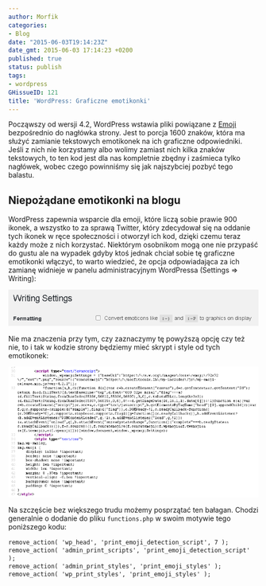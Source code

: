 ```yaml
---
author: Morfik
categories:
- Blog
date: "2015-06-03T19:14:23Z"
date_gmt: 2015-06-03 17:14:23 +0200
published: true
status: publish
tags:
- wordpress
GHissueID: 121
title: 'WordPress: Graficzne emotikonki'
---
```


Począwszy od wersji 4.2, WordPress wstawia pliki powiązane z
[Emoji](https://codex.wordpress.org/Emoji) bezpośrednio do nagłówka strony. Jest to porcja 1600
znaków, która ma służyć zamianie tekstowych emotikonek na ich graficzne odpowiedniki. Jeśli z nich
nie korzystamy albo wolimy zamiast nich kilka znaków tekstowych, to ten kod jest dla nas kompletnie
zbędny i zaśmieca tylko nagłówek, wobec czego powinniśmy się jak najszybciej pozbyć tego balastu.

<!--more-->
## Niepożądane emotikonki na blogu

WordPress zapewnia wsparcie dla emoji, które liczą sobie prawie 900 ikonek, a wszystko to za sprawą
Twitter, który zdecydował się na oddanie tych ikonek w ręce społeczności i otworzył ich kod, dzięki
czemu teraz każdy może z nich korzystać. Niektórym osobnikom mogą one nie przypaść do gustu ale na
wypadek gdyby ktoś jednak chciał sobie tę graficzne emotikonki włączyć, to warto wiedzieć, że opcja
odpowiadająca za ich zamianę widnieje w panelu administracyjnym WordPressa (Settings => Writing):

![](/img/2015/06/1.wordpress-opcje-emotikonki.png#big)

Nie ma znaczenia przy tym, czy zaznaczymy tę powyższą opcję czy też nie, to i tak w kodzie strony
będziemy mieć skrypt i style od tych emotikonek:

![](/img/2015/06/2.wordpress-kod-strony-emotikonki.png#huge)

Na szczęście bez większego trudu możemy posprzątać ten bałagan. Chodzi generalnie o dodanie do pliku
`functions.php` w swoim motywie tego poniższego kodu:

    remove_action( 'wp_head', 'print_emoji_detection_script', 7 );
    remove_action( 'admin_print_scripts', 'print_emoji_detection_script' );
    remove_action( 'admin_print_styles', 'print_emoji_styles' );
    remove_action( 'wp_print_styles', 'print_emoji_styles' );
